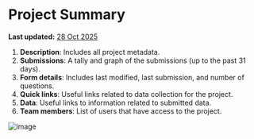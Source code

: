 # Project Summary
**Last updated:** <a href="https://github.com/kobotoolbox/docs/blob/050dcc9c8bfb4c528208bbe886979999037f1554/source/project_summary.md" class="reference">28 Oct 2025</a>

   1. **Description**: Includes all project metadata.  
   2. **Submissions**: A tally and graph of the submissions (up to the past 31 days).   
   3. **Form details**: Includes last modified, last submission, and number of questions.  
   4. **Quick links**: Useful links related to data collection for the project.  
   5. **Data**: Useful links to information related to submitted data.  
   6. **Team members**: List of users that have access to the project.  
   
![image](/images/project_summary/summary.jpg)

